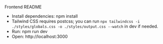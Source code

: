 Frontend README

- Install dependencies: npm install
- Tailwind CSS requires postcss; you can run `npx tailwindcss -i ./styles/globals.css -o ./styles/output.css --watch` in dev if needed.
- Run: npm run dev
- Open: http://localhost:3000
